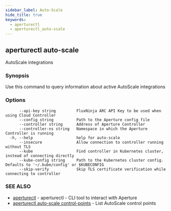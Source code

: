 ```yaml
---
sidebar_label: Auto-Scale
hide_title: true
keywords:
  - aperturectl
  - aperturectl_auto-scale
---
```


<!-- markdownlint-disable -->

## aperturectl auto-scale

AutoScale integrations

### Synopsis

Use this command to query information about active AutoScale integrations

### Options

```
      --api-key string         FluxNinja ARC API Key to be used when using Cloud Controller
      --config string          Path to the Aperture config file
      --controller string      Address of Aperture Controller
      --controller-ns string   Namespace in which the Aperture Controller is running
  -h, --help                   help for auto-scale
      --insecure               Allow connection to controller running without TLS
      --kube                   Find controller in Kubernetes cluster, instead of connecting directly
      --kube-config string     Path to the Kubernetes cluster config. Defaults to '~/.kube/config' or $KUBECONFIG
      --skip-verify            Skip TLS certificate verification while connecting to controller
```

### SEE ALSO

- [aperturectl](/reference/aperturectl/aperturectl.md) - aperturectl - CLI tool to interact with Aperture
- [aperturectl auto-scale control-points](/reference/aperturectl/auto-scale/control-points/control-points.md) - List AutoScale control points
